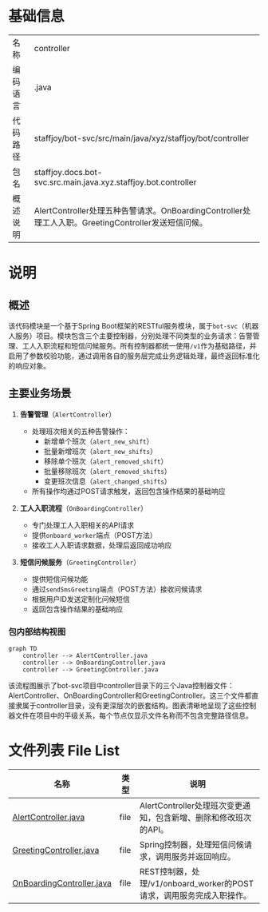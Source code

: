 # 基础信息

|      |      |
|------|------|
| 名称 | controller |
| 编码语言 | .java |
| 代码路径 | staffjoy/bot-svc/src/main/java/xyz/staffjoy/bot/controller |
| 包名 | staffjoy.docs.bot-svc.src.main.java.xyz.staffjoy.bot.controller |
| 概述说明 | AlertController处理五种告警请求。OnBoardingController处理工人入职。GreetingController发送短信问候。 |

# 说明

## 概述
该代码模块是一个基于Spring Boot框架的RESTful服务模块，属于`bot-svc`（机器人服务）项目。模块包含三个主要控制器，分别处理不同类型的业务请求：告警管理、工人入职流程和短信问候服务。所有控制器都统一使用`/v1`作为基础路径，并启用了参数校验功能，通过调用各自的服务层完成业务逻辑处理，最终返回标准化的响应对象。

## 主要业务场景
1. **告警管理**（`AlertController`）
   - 处理班次相关的五种告警操作：
     - 新增单个班次（`alert_new_shift`）
     - 批量新增班次（`alert_new_shifts`）
     - 移除单个班次（`alert_removed_shift`）
     - 批量移除班次（`alert_removed_shifts`）
     - 变更班次信息（`alert_changed_shifts`）
   - 所有操作均通过POST请求触发，返回包含操作结果的基础响应

2. **工人入职流程**（`OnBoardingController`）
   - 专门处理工人入职相关的API请求
   - 提供`onboard_worker`端点（POST方法）
   - 接收工人入职请求数据，处理后返回成功响应

3. **短信问候服务**（`GreetingController`）
   - 提供短信问候功能
   - 通过`sendSmsGreeting`端点（POST方法）接收问候请求
   - 根据用户ID发送定制化问候短信
   - 返回包含操作结果的基础响应


### 包内部结构视图

```mermaid
graph TD
    controller --> AlertController.java
    controller --> OnBoardingController.java
    controller --> GreetingController.java
```

该流程图展示了bot-svc项目中controller目录下的三个Java控制器文件：AlertController、OnBoardingController和GreetingController。这三个文件都直接隶属于controller目录，没有更深层次的嵌套结构。图表清晰地呈现了这些控制器文件在项目中的平级关系，每个节点仅显示文件名称而不包含完整路径信息。

# 文件列表 File List

| 名称   | 类型  | 说明 |
|-------|------|-------------|
| [AlertController.java](AlertController.md) | file | AlertController处理班次变更通知，包含新增、删除和修改班次的API。 |
| [GreetingController.java](GreetingController.md) | file | Spring控制器，处理短信问候请求，调用服务并返回响应。 |
| [OnBoardingController.java](OnBoardingController.md) | file | REST控制器，处理/v1/onboard_worker的POST请求，调用服务完成入职操作。 |


